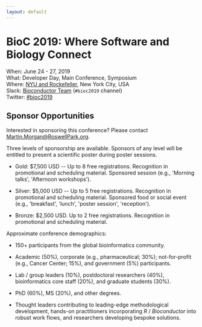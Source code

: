 ```yaml
---
layout: default
---
```

# BioC 2019: Where Software and Biology Connect

When: June 24 - 27, 2019<br />
What: Developer Day, Main Conference, Symposium<br />
Where: [NYU and Rockefeller][venue], New York City, USA<br />
Slack: [Bioconductor Team][] (`#bioc2019` channel)<br />
Twitter: [#bioc2019][tweet]<br />

[tweet]: https://twitter.com/hashtag/bioc2019?f=tweets
[venue]: ./travel-accommodations
[Bioconductor Team]: https://bioc-community.herokuapp.com/

## Sponsor Opportunities

Interested in sponsoring this conference? Please contact
Martin.Morgan@RoswellPark.org.

Three levels of sponsorship are available. Sponsors of any level will
be entitled to present a scientific poster during poster sessions.

- Gold: $7,500 USD -- Up to 8 free registrations. Recognition in
  promotional and scheduling material. Sponsored session (e.g.,
  'Morning talks', 'Afternoon workshops').

- Silver: $5,000 USD -- Up to 5 free registrations. Recognition in
  promotional and scheduling material. Sponsored food or social event
  (e.g., 'breakfast', 'lunch', 'poster session', 'reception').

- Bronze: $2,500 USD. Up to 2 free registrations. Recognition in
  promotional and scheduling material.

Approximate conference demographics:

- 150+ participants from the global bioinformatics community.

- Academic (50%), corporate (e.g., pharmaceutical; 30%);
  not-for-profit (e.g., Cancer Center; 15%), and government (5%)
  participants.

- Lab / group leaders (10%), postdoctoral researchers (40%),
  bioinformatics core staff (20%), and graduate students (30%).

- PhD (60%), MS (20%), and other degrees.

- Thought leaders contributing to leading-edge methodological
  development, hands-on practitioners incorporating _R_ /
  _Bioconductor_ into robust work flows, and researchers developing
  bespoke solutions.
